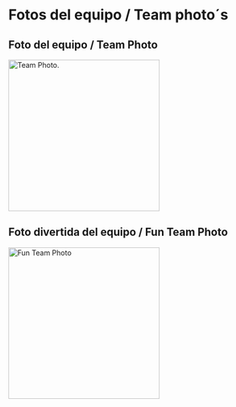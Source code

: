 Fotos del equipo / Team photo´s
=============

<h2> Foto del equipo / Team Photo </h2>
<img src="https://github.com/ACJIREH/JIREH2024/assets/141764789/2009af46-aaf1-4430-9213-3778453ab7b2"
     width="300"
     height="300"
     title="Team Photo.">
    
<h2> Foto divertida del equipo / Fun Team Photo </h2>
<img src="https://github.com/ACJIREH/JIREH2024/assets/141764789/474c3c0f-f231-43f3-8c86-98aac4e356da"
     width="300"
     height="300"
     title="Fun Team Photo">
